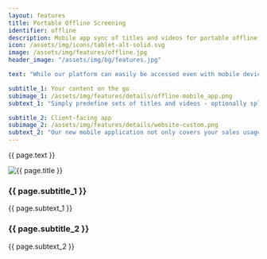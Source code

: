 ```yaml
---
layout: features
title: Portable Offline Screening
identifier: offline
description: Mobile app sync of titles and videos for portable offline screening with second screen connectivity via HDMI or AirPlay.
icon: /assets/img/icons/tablet-alt-solid.svg
image: /assets/img/features/offline.jpg
header_image: "/assets/img/bg/features.jpg"

text: "While our platform can easily be accessed even with mobile devices, our dedicated mobile application is purpose-built for situations such as markets or sales pitches, where predefined content packages need to be presented seamlessly and internet connectivity is not guaranteed."

subtitle_1: Your content on the go
subimage_1: /assets/img/features/details/offline-mobile_app.png
subtext_1: "Simply predefine sets of titles and videos - optionally split into groups e.g. per appointment or genre - and sync them into your tablet's or phone's offline storage. Alternatively, VOD-style ad-hoc download is available directly within our new app (released 2020). Face to face with your clients, either pitch your content using your device or connect it to a second screen."

subtitle_2: Client-facing app
subimage_2: /assets/img/features/details/website-custom.png
subtext_2: "Our new mobile application not only covers your sales usage, but doubles as a fully-fledged VOD-style mobile solution for your clients, showcasing your catalog through an appealing app-style UI and offering ad-hoc selection of specific videos for encrypted offline storage. Either use our generic app to get started immediately, or brand it to your liking and have us deploy a custom version under a name of your choice."
---
```

<div class="row">
    <div class="col-md-12">
        <div class="service-details mb-40">
            <p>{{ page.text }}</p>
        </div>
    </div>
</div>
<div class="row">
    <div class="col-xl-6 col-lg-12">
        <div class="s-details-img mb-30">
          <img src="{{ page.subimage_1 }}" alt="{{ page.title }}">  
        </div>
    </div>
    <div class="col-xl-6 col-lg-12">
        <div class="service-details mb-40">
            <h3>{{ page.subtitle_1 }}</h3>
            <p>{{ page.subtext_1 }}</p>
        </div>
        <div class="service-details mb-40">
            <h3>{{ page.subtitle_2 }}</h3>
            <p>{{ page.subtext_2 }}</p>
        </div>
    </div>
</div>
